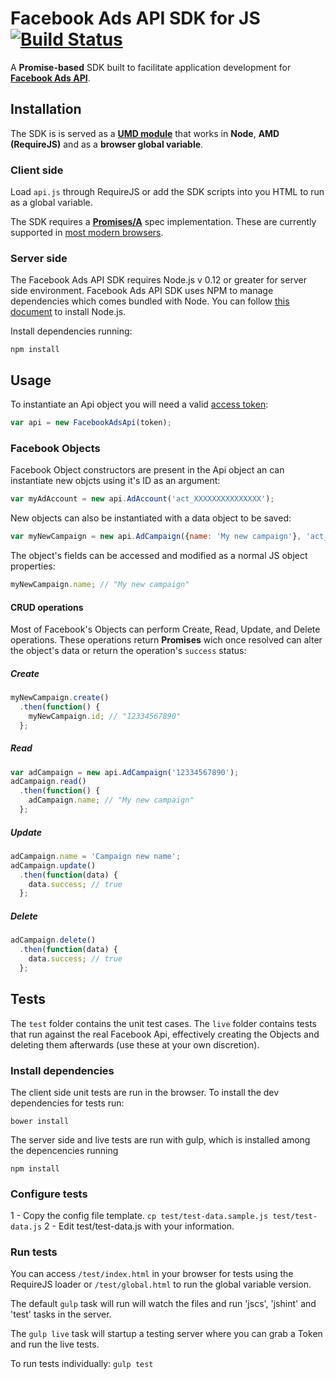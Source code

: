 # Facebook Ads API SDK for JS [![Build Status](https://travis-ci.org/lucascosta/facebook-js-ads-sdk.svg?branch=master)](https://travis-ci.org/lucascosta/facebook-js-ads-sdk)
A **Promise-based** SDK built to facilitate application development for [**Facebook Ads API**](https://developers.facebook.com/docs/ads-api).

## Installation

The SDK is is served as a [**UMD module**](https://github.com/umdjs/umd) that works in **Node**, **AMD (RequireJS)** and as a **browser global variable**.

### Client side

Load `api.js` through RequireJS or add the SDK scripts into you HTML to run as a global variable.

The SDK requires a [**Promises/A**](http://wiki.commonjs.org/wiki/Promises/A) spec implementation. These are currently supported in [most modern browsers](http://caniuse.com/#feat=promises).

### Server side

The Facebook Ads API SDK requires Node.js v 0.12 or greater for server side environment. Facebook Ads API SDK uses NPM to manage dependencies which comes bundled with Node. You can follow [this document](https://nodejs.org/download/) to install Node.js.

Install dependencies running:

`npm install`

## Usage
To instantiate an Api object you will need a valid [access token](https://developers.facebook.com/docs/marketing-api/overview#access_token):
```javaScript
var api = new FacebookAdsApi(token);
```
### Facebook Objects
Facebook Object constructors are present in the Api object an can instantiate new objcts using it's ID as an argument:
```javascript
var myAdAccount = new api.AdAccount('act_XXXXXXXXXXXXXXX');
```
New objects can also be instantiated with a data object to be saved:
```javascript
var myNewCampaign = new api.AdCampaign({name: 'My new campaign'}, 'act_XXXXXXXXXXXXXXX');
```
The object's fields can be accessed and modified as a normal JS object properties:
```javascript
myNewCampaign.name; // "My new campaign"
```
#### CRUD operations
Most of Facebook's Objects can perform Create, Read, Update, and Delete operations. These operations return **Promises** wich once resolved can alter the object's data or return the operation's `success` status:
##### Create
```javascript
myNewCampaign.create()
  .then(function() {
    myNewCampaign.id; // "12334567890"
  };
```
##### Read
```javascript
var adCampaign = new api.AdCampaign('12334567890');
adCampaign.read()
  .then(function() {
    adCampaign.name; // "My new campaign"
  };
```
##### Update
```javascript
adCampaign.name = 'Campaign new name';
adCampaign.update()
  .then(function(data) {
    data.success; // true
  };
```
##### Delete
```javascript
adCampaign.delete()
  .then(function(data) {
    data.success; // true
  };
```

## Tests

The `test` folder contains the unit test cases. The `live` folder contains tests that run against the real Facebook Api, effectively creating the Objects and deleting them afterwards (use these at your own discretion).

### Install dependencies

The client side unit tests are run in the browser. To install the dev dependencies for tests run:

`bower install`

The server side and live tests are run with gulp, which is installed among the depencencies running

`npm install`

### Configure tests
1 - Copy the config file template.
`cp test/test-data.sample.js test/test-data.js`
2 - Edit test/test-data.js with your information.


### Run tests
You can access `/test/index.html` in your browser for tests using the RequireJS loader or `/test/global.html` to run the global variable version.

The default `gulp` task will run will watch the files and run 'jscs', 'jshint' and 'test' tasks in the server.

The `gulp live` task will startup a testing server  where you can grab a Token and run the live tests.

To run tests individually:
`gulp test`
